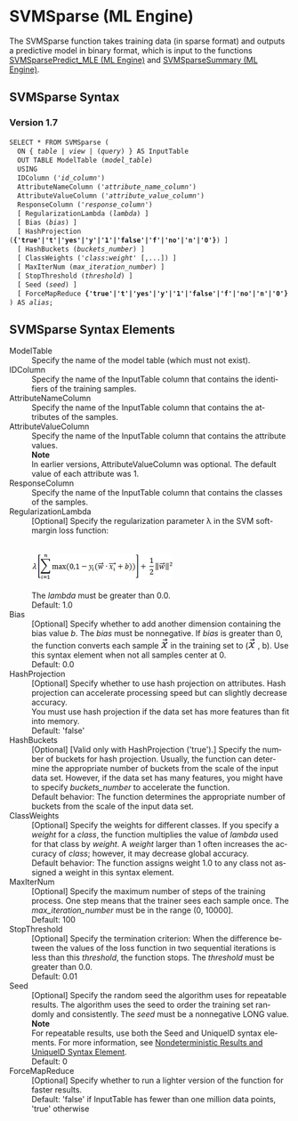 <html><head></head><body><div class="nested0" aria-labelledby="ariaid-title1" topicindex="1" topicid="swn1507915086903" id="swn1507915086903"><h1 class="title topictitle1" id="ariaid-title1">SVMSparse (ML Engine)</h1><div class="body conbody">
<p class="p">The SVMSparse function takes training data (in sparse format) and outputs a predictive model in binary format, which is input to the functions <a href="wzb1541537305621.md#guu1507914686828">SVMSparsePredict_MLE (ML Engine)</a> and <a href="ity1558533483914.md#igx1507913009828">SVMSparseSummary (ML Engine)</a>.</p></div><div class="topic reference nested1" aria-labelledby="ariaid-title2" topicindex="2" topicid="qza1507915147600" xml:lang="en-us" lang="en-us" id="qza1507915147600">
<h2 class="title topictitle2" id="ariaid-title2">SVMSparse Syntax</h2><div class="body refbody"><div class="section" id="qza1507915147600__section_N100E1_N10022_N10001">
<h3 class="title sectiontitle">Version 1.7</h3><pre class="pre codeblock" xml:space="preserve"><code>SELECT * FROM SVMSparse (
  <span>ON { <var class="keyword varname">table</var> | <var class="keyword varname">view</var> | (<var class="keyword varname">query</var>) }</span> AS InputTable
  OUT TABLE ModelTable (<var class="keyword varname">model_table</var>)
  USING
  IDColumn ('<var class="keyword varname">id_column</var>')
  AttributeNameColumn ('<var class="keyword varname">attribute_name_column</var>')
  AttributeValueColumn ('<var class="keyword varname">attribute_value_column</var>')
  ResponseColumn ('<var class="keyword varname">response_column</var>')
  [ RegularizationLambda (<var class="keyword varname">lambda</var>) ]
  [ Bias (<var class="keyword varname">bias</var>) ]
  [ HashProjection (<span><b>{'true'|'t'|'yes'|'y'|'1'|'false'|'f'|'no'|'n'|'0'}</b></span>) ]
  [ HashBuckets (<var class="keyword varname">buckets_number</var>) ]
  [ ClassWeights ('<var class="keyword varname">class</var>:<var class="keyword varname">weight</var>' [,...]) ]
  [ MaxIterNum (<var class="keyword varname">max_iteration_number</var>) ]
  [ StopThreshold (<var class="keyword varname">threshold</var>) ]
  [ Seed (<var class="keyword varname">seed</var>) ]
  [ ForceMapReduce <span><b>{'true'|'t'|'yes'|'y'|'1'|'false'|'f'|'no'|'n'|'0'}</b></span>
) AS <var class="keyword varname">alias</var>;</code></pre></div></div></div><div class="topic reference nested1" aria-labelledby="ariaid-title3" topicindex="3" topicid="azb1507915217843" xml:lang="en-us" lang="en-us" id="azb1507915217843">
<h2 class="title topictitle2" id="ariaid-title3">SVMSparse Syntax Elements</h2><div class="body refbody"><div class="section" id="azb1507915217843__section_N10011_N1000E_N10001"><dl class="dl parml"><dt class="dt pt dlterm">ModelTable</dt><dd class="dd pd">Specify the name of the model table (which must not exist).</dd><dt class="dt pt dlterm">IDColumn</dt><dd class="dd pd">Specify the name of the InputTable column that contains the identifiers of the training samples.</dd><dt class="dt pt dlterm">AttributeNameColumn</dt><dd class="dd pd">Specify the name of the InputTable column that contains the attributes of the samples.</dd><dt class="dt pt dlterm">AttributeValueColumn</dt><dd class="dd pd">Specify the name of the InputTable column that contains the attribute values.<div class="note note" id="azb1507915217843__note_N10058_N10054_N1004C_N10018_N10014_N10010_N10001"><span><b>Note</b></span><div class="notebody">In earlier versions, AttributeValueColumn was optional. The default value of each attribute was 1.</div></div></dd><dt class="dt pt dlterm">ResponseColumn</dt><dd class="dd pd">Specify the name of the InputTable column that contains the classes of the samples.</dd><dt class="dt pt dlterm">RegularizationLambda</dt><dd class="dd pd">[Optional] Specify the regularization parameter λ in the SVM soft-margin loss function:<div class="fig fignone" id="azb1507915217843__fig_fwh_fxb_tw"><div class="caption"></div><br clear="none"></br><img class="image" id="azb1507915217843__image_a4p_fxb_tw" src="xto1466005481414.png" alt="Formula for SVM soft-margin loss function used by RegularizationLamba syntax element in Machine Learning Engine function SVMDense"></img><br clear="none"></br></div></dd><dd class="dd pd ddexpand">The <var class="keyword varname">lambda</var> must be greater than 0.0.</dd><dd class="dd pd ddexpand">Default: 1.0</dd><dt class="dt pt dlterm">Bias</dt><dd class="dd pd">[Optional] Specify whether to add another dimension containing the bias value <var class="keyword varname">b</var>. The <var class="keyword varname">bias</var> must be nonnegative. If <var class="keyword varname">bias</var> is greater than 0, the function converts each sample <img class="image" id="azb1507915217843__image_xnb_tlc_fy" src="mtk1466005482153.png"></img> in the training set to (<img class="image" id="azb1507915217843__image_ynb_tlc_fy" src="mtk1466005482153.png"></img> , b). Use this syntax element when not all samples center at 0.</dd><dd class="dd pd ddexpand">Default: 0.0</dd><dt class="dt pt dlterm">HashProjection</dt><dd class="dd pd">[Optional] Specify whether to use hash projection on attributes. Hash projection can accelerate processing speed but can slightly decrease accuracy.</dd><dd class="dd pd ddexpand">You must use hash projection if the data set has more features than fit into memory.</dd><dd class="dd pd ddexpand">Default: 'false'</dd><dt class="dt pt dlterm">HashBuckets</dt><dd class="dd pd">[Optional] [Valid only with HashProjection ('true').] Specify the number of buckets for hash projection. Usually, the function can determine the appropriate number of buckets from the scale of the input data set. However, if the data set has many features, you might have to specify <var class="keyword varname">buckets_number</var> to accelerate the function.</dd><dd class="dd pd ddexpand">Default behavior: The function determines the appropriate number of buckets from the scale of the input data set.</dd><dt class="dt pt dlterm">ClassWeights</dt><dd class="dd pd">[Optional] Specify the weights for different classes. If you specify a <var class="keyword varname">weight</var> for a <var class="keyword varname">class</var>, the function multiplies the value of <var class="keyword varname">lambda</var> used for that class by <var class="keyword varname">weight</var>. A <var class="keyword varname">weight</var> larger than 1 often increases the accuracy of <var class="keyword varname">class</var>; however, it may decrease global accuracy.</dd><dd class="dd pd ddexpand">Default behavior: The function assigns weight 1.0 to any class not assigned a weight in this syntax element.</dd><dt class="dt pt dlterm">MaxIterNum</dt><dd class="dd pd">[Optional] Specify the maximum number of steps of the training process. One step means that the trainer sees each sample once. The <var class="keyword varname">max_iteration_number</var> must be in the range (0, 10000].</dd><dd class="dd pd ddexpand">Default: 100</dd><dt class="dt pt dlterm">StopThreshold</dt><dd class="dd pd">[Optional] Specify the termination criterion: When the difference between the values of the loss function in two sequential iterations is less than this <var class="keyword varname">threshold</var>, the function stops. The <var class="keyword varname">threshold</var> must be greater than 0.0.</dd><dd class="dd pd ddexpand">Default: 0.01</dd><dt class="dt pt dlterm">Seed</dt><dd class="dd pd">[Optional] Specify the random seed the algorithm uses for repeatable results. The algorithm uses the seed to order the training set randomly and consistently. The <var class="keyword varname">seed</var> must be a nonnegative LONG value.<div class="note note" id="azb1507915217843__note_N101CF_N101C6_N101BF_N10018_N10014_N10010_N10001"><span><b>Note</b></span><div class="notebody"> For repeatable results, use both the Seed and UniqueID syntax elements. For more information, see <a href="qym1549987102806.md">Nondeterministic Results and UniqueID Syntax Element</a>.</div></div></dd><dd class="dd pd ddexpand">Default: 0</dd><dt class="dt pt dlterm">ForceMapReduce</dt><dd class="dd pd">[Optional] Specify whether to run a lighter version of the function for faster results.</dd><dd class="dd pd ddexpand">Default: 'false' if InputTable has fewer than one million data points, 'true' otherwise</dd></dl></div></div></div></div></body></html>
